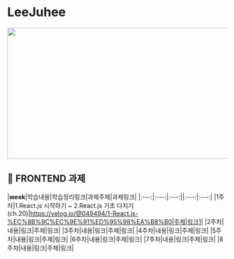# LeeJuhee
<img src="https://user-images.githubusercontent.com/93020734/224777742-97b438df-9d86-4d46-b880-7b039a54bacc.png" width = "600" height="300" />

## 💫 FRONTEND 과제

|**week**|학습내용|학습정리링크|과제주제|과제링크|
|:---:|:---:|:---:||:---:|:---:|
|1주차|1.React.js 시작하기 ~ 2.React.js 기초 다지기(ch.20)|https://velog.io/@049494/1-React.js-%EC%8B%9C%EC%9E%91%ED%95%98%EA%B8%B0|주제|링크1|
|2주차|내용|링크|주제|링크|
|3주차|내용|링크|주제|링크|
|4주차|내용|링크|주제|링크|
|5주차|내용|링크|주제|링크|
|6주차|내용|링크|주제|링크|
|7주차|내용|링크|주제|링크|
|8주차|내용|링크|주제|링크|
